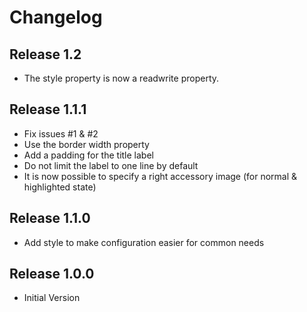 # Changelog

## Release 1.2

* The style property is now a readwrite property.

## Release 1.1.1

* Fix issues #1 & #2
* Use the border width property
* Add a padding for the title label
* Do not limit the label to one line by default
* It is now possible to specify a right accessory image (for normal & highlighted state)

## Release 1.1.0

* Add style to make configuration easier for common needs

## Release 1.0.0

* Initial Version